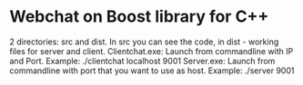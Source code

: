 # Webchat on Boost library for C++

2 directories: src and dist.
In src you can see the code, in dist - working files for server and client. 
Clientchat.exe: 
Launch from commandline with IP and Port. Example: ./clientchat localhost 9001
Server.exe: 
Launch from commandline with port that you want to use as host. Example: ./server 9001
